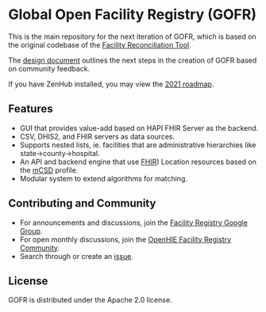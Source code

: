 # Global Open Facility Registry (GOFR)

This is the main repository for the next iteration of GOFR, which is based on the original codebase of the [Facility Reconciliation Tool](https://github.com/openhie/facility-recon).

The [design document](https://docs.google.com/document/d/1LGzwyxDzH6BmnVn94-V2waCmr0igIhZxxTHD-wnBX50) outlines the next steps in the creation of GOFR based on community feedback.

If you have ZenHub installed, you may view the [2021 roadmap](https://github.com/intrahealth/gofr/blob/master/LICENSE#workspaces/gofr-60495960906eba0017c751ea/roadmap?repos=346409080).

## Features
* GUI that provides value-add based on HAPI FHIR Server as the backend.
* CSV, DHIS2, and FHIR servers as data sources.
* Supports nested lists, ie. facilities that are administrative hierarchies like state->county->hospital.
* An API and backend engine that use [FHIR](https://www.hl7.org/fhir/location.html)) Location resources based on the [mCSD](http://wiki.ihe.net/index.php/Mobile_Care_Services_Discovery_(mCSD)) profile.
* Modular system to extend algorithms for matching.

## Contributing and Community
- For announcements and discussions, join the [Facility Registry Google Group](https://groups.google.com/forum/#!forum/facility-registry).
- For open monthly discussions, join the [OpenHIE Facility Registry Community](https://wiki.ohie.org/display/SUB/Facility+Registry+Community).
- Search through or create an [issue](https://github.com/intrahealth/gofr/issues).

## License
GOFR is distributed under the Apache 2.0 license.
